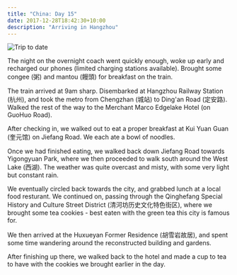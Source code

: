 ```yaml
---
title: "China: Day 15"
date: 2017-12-28T18:42:30+10:00
description: "Arriving in Hangzhou"
---
```

![Trip to date](/images/hangzhou-trip-to-date.png)

The night on the overnight coach went quickly enough, woke up early and recharged our phones (limited charging stations available). Brought some congee (粥) and mantou (饅頭) for breakfast on the train.

The train arrived at 9am sharp. Disembarked at Hangzhou Railway Station (杭州), and took the metro from Chengzhan (城站) to Ding'an Road (定安路). Walked the rest of the way to the Merchant Marco Edgelake Hotel (on GuoHuo Road).

After checking in, we walked out to eat a proper breakfast at Kui Yuan Guan (奎元馆) on Jiefang Road. We each ate a bowl of noodles.

Once we had finished eating, we walked back down Jiefang Road towards Yigongyuan Park, where we then proceeded to walk south around the West Lake (西湖). The weather was quite overcast and misty, with some very light but constant rain.

We eventually circled back towards the city, and grabbed lunch at a local food resturant. We continued on, passing through the Qinghefang Special History and Culture Street District (清河坊历史文化特色街区), where we brought some tea cookies - best eaten with the green tea this city is famous for.

We then arrived at the Huxueyan Former Residence (胡雪岩故居), and spent some time wandering around the reconstructed building and gardens.

After finishing up there, we walked back to the hotel and made a cup to tea to have with the cookies we brought earlier in the day.
